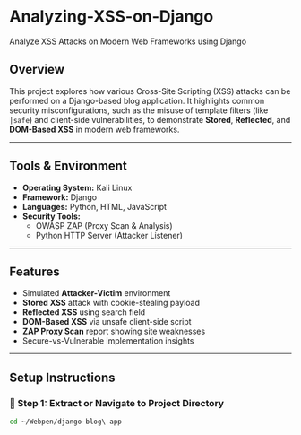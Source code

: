 # Analyzing-XSS-on-Django
Analyze XSS Attacks on Modern Web Frameworks using Django


## Overview

This project explores how various Cross-Site Scripting (XSS) attacks can be performed on a Django-based blog application. It highlights common security misconfigurations, such as the misuse of template filters (like `|safe`) and client-side vulnerabilities, to demonstrate **Stored**, **Reflected**, and **DOM-Based XSS** in modern web frameworks.

---

## Tools & Environment

- **Operating System:** Kali Linux  
- **Framework:** Django  
- **Languages:** Python, HTML, JavaScript  
- **Security Tools:**
  - OWASP ZAP (Proxy Scan & Analysis)
  - Python HTTP Server (Attacker Listener)

---

## Features

- Simulated **Attacker-Victim** environment
- **Stored XSS** attack with cookie-stealing payload
- **Reflected XSS** using search field
- **DOM-Based XSS** via unsafe client-side script
- **ZAP Proxy Scan** report showing site weaknesses
- Secure-vs-Vulnerable implementation insights

---

## Setup Instructions

### 📁 Step 1: Extract or Navigate to Project Directory
```bash
cd ~/Webpen/django-blog\ app



